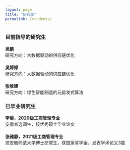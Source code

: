 ```yaml
---
layout: page
title: "研究生"
permalink: /students/
---
```


### 目前指导的研究生

<div style="overflow: hidden; margin-bottom: 20px;">
    <strong>吴鹏</strong>  
    <br>研究方向：大数据驱动的供应链优化
</div>

<div style="overflow: hidden; margin-bottom: 20px;">
    <strong>吴婷婷</strong>  
    <br>研究方向：大数据驱动的供应链优化
</div>

<div style="overflow: hidden; margin-bottom: 20px;">
    <strong>张维建</strong>  
    <br>研究方向：绿色智能制造的元启发式算法
</div>

### 已毕业研究生

<div style="overflow: hidden; margin-bottom: 20px;">
    <strong>李菊，2020级工商管理专业</strong>  
    <br>安徽省选调生，校优秀硕士毕业论文
</div>

<div style="overflow: hidden; margin-bottom: 20px;">
    <strong>张雅静，2021级工商管理专业</strong>  
    <br>现安徽师范大学博士研究生，获国家奖学金，发表学术论文3篇
</div>
